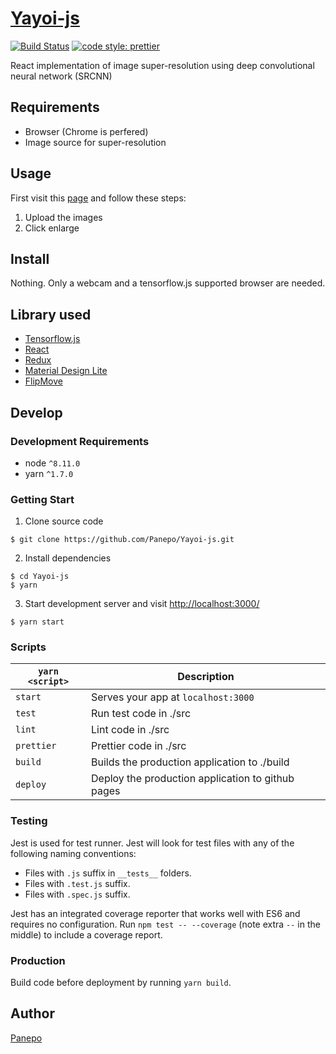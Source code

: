 # [Yayoi-js](https://panepo.github.io/Yayoi-js/)

[![Build Status](https://travis-ci.org/Panepo/Uzuki.svg?branch=master)](https://travis-ci.org/Panepo/Yayoi-js.svg) [![code style: prettier](https://img.shields.io/badge/code_style-prettier-ff69b4.svg)](https://github.com/prettier/prettier)

React implementation of image super-resolution using deep convolutional neural network (SRCNN)

## Requirements

* Browser (Chrome is perfered)
* Image source for super-resolution

## Usage

First visit this [page](https://panepo.github.io/Yayoi-js/) and follow these steps:

1. Upload the images
2. Click enlarge


## Install

Nothing. Only a webcam and a tensorflow.js supported browser are needed.

## Library used

* [Tensorflow.js](https://js.tensorflow.org/)
* [React](https://facebook.github.io/react/)
* [Redux](http://redux.js.org/)
* [Material Design Lite](https://getmdl.io/)
* [FlipMove](https://github.com/joshwcomeau/react-flip-move)

## Develop

### Development Requirements
* node `^8.11.0`
* yarn `^1.7.0`

### Getting Start

1. Clone source code
```
$ git clone https://github.com/Panepo/Yayoi-js.git
```
2. Install dependencies
```
$ cd Yayoi-js
$ yarn
```
3. Start development server and visit [http://localhost:3000/](http://localhost:3000/)
```
$ yarn start
```
### Scripts

|`yarn <script>`       |Description|
|-------------------|-----------|
|`start`            |Serves your app at `localhost:3000`|
|`test`             |Run test code in ./src|
|`lint`             |Lint code in ./src|
|`prettier`         |Prettier code in ./src|
|`build`            |Builds the production application to ./build|
|`deploy`           |Deploy the production application to github pages|

### Testing

Jest is used for test runner. Jest will look for test files with any of the following naming conventions:

* Files with `.js` suffix in `__tests__` folders.
* Files with `.test.js` suffix.
* Files with `.spec.js` suffix.

Jest has an integrated coverage reporter that works well with ES6 and requires no configuration.
Run `npm test -- --coverage` (note extra `--` in the middle) to include a coverage report.

### Production

Build code before deployment by running `yarn build`.

## Author

[Panepo](https://github.com/Panepo)
